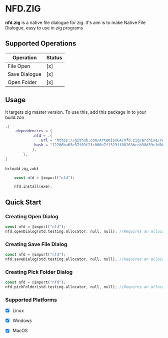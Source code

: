 # NFD.ZIG
**nfd.zig** is a native file dialogue for zig. It's aim is to make Native File Dialogue, easy to use in zig programs

## Supported Operations
|Operation     | Status |
|--------------|--------|
|File Open     |   [x]  |
|Save Dialogue |   [x]  |
|Open Folder   |   [x]  |

## Usage
It targets zig master version. To use this, add this package in to your build.zon

```lua
.{
    .dependencies = {
            .nfd = .{
               .url = "https://github.com/ArtemisX64/nfd.zig/archive/refs/tags/0.1.1.tar.gz",
            .hash = "12206ba65e37f89f23c006e7f1323ff88263bccb38d39c1d08048d404c2d1f86fdf8"
            },
        },
}
```

In build.zig, add
```rs
    const nfd = @import("nfd");

    nfd.install(exe);
```

## Quick Start
### Creating Open Dialog
```rs
const nfd = @import("nfd");
nfd.openDialog(std.testing.allocator, null, null); //Requires an allocator to convert sentinal terminated slice to zig slice. Use openFileDialogZ() otherwise
```
### Creating Save File Dialog
```rs
const nfd = @import("nfd");
nfd.saveDialog(std.testing.allocator, null, null); //Requires an allocator to convert sentinal terminated slice to zig slice. Use saveDialogZ() otherwise
```
### Creating Pick Folder Dialog
```rs
const nfd = @import("nfd");
nfd.pickFolder(std.testing.allocator, null, null); //Requires an allocator to convert sentinal terminated slice to zig slice. Use pickFolderZ() otherwise
```

### Supported Platforms
- [x] Linux
- [x] Windows
- [x] MacOS

